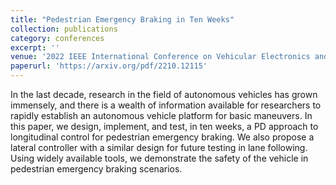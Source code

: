 ```yaml
---
title: "Pedestrian Emergency Braking in Ten Weeks"
collection: publications
category: conferences
excerpt: ''
venue: '2022 IEEE International Conference on Vehicular Electronics and Safety (ICVES)'
paperurl: 'https://arxiv.org/pdf/2210.12115'
---
```


In the last decade, research in the field of autonomous vehicles has grown immensely, and there is a wealth of information available for researchers to rapidly establish an autonomous vehicle platform for basic maneuvers. In this paper, we design, implement, and test, in ten weeks, a PD approach to longitudinal control for pedestrian emergency braking. We also propose a lateral controller with a similar design for future testing in lane following. Using widely available tools, we demonstrate the safety of the vehicle in pedestrian emergency braking scenarios.
